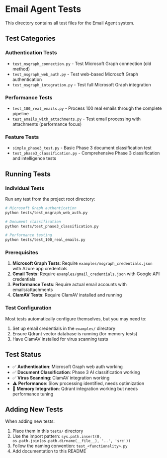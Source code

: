 # Email Agent Tests

This directory contains all test files for the Email Agent system.

## Test Categories

### Authentication Tests
- `test_msgraph_connection.py` - Test Microsoft Graph connection (old method)
- `test_msgraph_web_auth.py` - Test web-based Microsoft Graph authentication 
- `test_msgraph_integration.py` - Test full Microsoft Graph integration

### Performance Tests
- `test_100_real_emails.py` - Process 100 real emails through the complete pipeline
- `test_emails_with_attachments.py` - Test email processing with attachments (performance focus)

### Feature Tests
- `simple_phase3_test.py` - Basic Phase 3 document classification test
- `test_phase3_classification.py` - Comprehensive Phase 3 classification and intelligence tests

## Running Tests

### Individual Tests
Run any test from the project root directory:

```bash
# Microsoft Graph authentication
python tests/test_msgraph_web_auth.py

# Document classification
python tests/test_phase3_classification.py

# Performance testing
python tests/test_100_real_emails.py
```

### Prerequisites

1. **Microsoft Graph Tests**: Require `examples/msgraph_credentials.json` with Azure app credentials
2. **Gmail Tests**: Require `examples/gmail_credentials.json` with Google API credentials  
3. **Performance Tests**: Require actual email accounts with emails/attachments
4. **ClamAV Tests**: Require ClamAV installed and running

### Test Configuration

Most tests automatically configure themselves, but you may need to:

1. Set up email credentials in the `examples/` directory
2. Ensure Qdrant vector database is running (for memory tests)
3. Have ClamAV installed for virus scanning tests

## Test Status

- ✅ **Authentication**: Microsoft Graph web auth working
- ✅ **Document Classification**: Phase 3 AI classification working  
- ✅ **Virus Scanning**: ClamAV integration working
- ⚠️ **Performance**: Slow processing identified, needs optimization
- 🔄 **Memory Integration**: Qdrant integration working but needs performance tuning

## Adding New Tests

When adding new tests:

1. Place them in this `tests/` directory
2. Use the import pattern: `sys.path.insert(0, os.path.join(os.path.dirname(__file__), '..', 'src'))`
3. Follow the naming convention: `test_<functionality>.py`
4. Add documentation to this README 